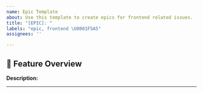 ```yaml
---
name: Epic Template
about: Use this template to create epics for frontend related issues.
title: "[EPIC]: "
labels: "epic, frontend \U0001F5A5️"
assignees: ''

---
```


## 📌 Feature Overview

**Description:**  
<Brief explanation of what this feature does and why it exists>

---
